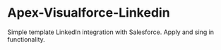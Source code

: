 # Apex-Visualforce-Linkedin
Simple template LinkedIn integration with Salesforce. Apply and sing in functionality.
